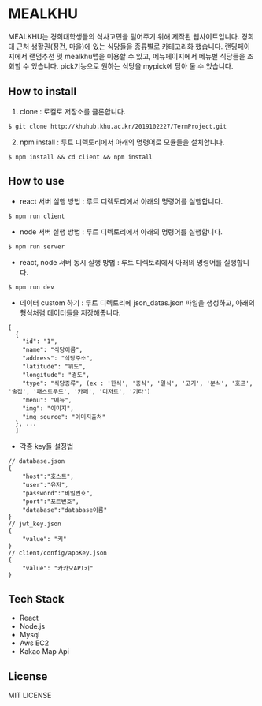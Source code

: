# MEALKHU
MEALKHU는 경희대학생들의 식사고민을 덜어주기 위해 제작된 웹사이트입니다. 경희대 근처 생활권(정건, 마을)에 있는 식당들을 종류별로 카테고리화 했습니다. 랜딩페이지에서 랜덤추천 및 mealkhu맵을 이용할 수 있고, 메뉴페이지에서 메뉴별 식당들을 조회할 수 있습니다. pick기능으로 원하는 식당을 mypick에 담아 둘 수 있습니다. 

## How to install
1. clone : 로컬로 저장소를 클론합니다.
```
$ git clone http://khuhub.khu.ac.kr/2019102227/TermProject.git
```
2. npm install : 루트 디렉토리에서 아래의 명령어로 모듈들을 설치합니다.
```
$ npm install && cd client && npm install
```

## How to use
- react 서버 실행 방법 : 루트 디렉토리에서 아래의 명령어를 실행합니다.
```
$ npm run client
```
- node 서버 실행 방법 : 루트 디렉토리에서 아래의 명령어를 실행합니다.
```
$ npm run server
```
- react, node 서버 동시 실행 방법 : 루트 디렉토리에서 아래의 명령어를 실행합니다.
```
$ npm run dev
```

- 데이터 custom 하기 : 루트 디렉토리에 json_datas.json 파일을 생성하고, 아래의 형식처럼 데이터들을 저장해줍니다.
```
[
  {
    "id": "1",
    "name": "식당이름",
    "address": "식당주소",
    "latitude": "위도", 
    "longitude": "경도",
    "type": "식당종류", (ex : '한식', '중식', '일식', '고기', '분식', '호프', '술집', '패스트푸드', '카페', '디저트', '기타')
    "menu": "메뉴",
    "img": "이미지",
    "img_source": "이미지출처"
  }, ...
  ]
```

- 각종 key들 설정법
```
// database.json
{
    "host":"호스트",
    "user":"유저",
    "password":"비밀번호",
    "port":"포트번호",
    "database":"database이름"
}
// jwt_key.json
{
    "value": "키"
}
// client/config/appKey.json
{
    "value": "카카오API키"
}
```

## Tech Stack
- React
- Node.js
- Mysql
- Aws EC2
- Kakao Map Api

## License
MIT LICENSE